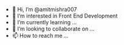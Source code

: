 - 👋 Hi, I’m @amitmishra007
- 👀 I’m interested in Front End Development
- 🌱 I’m currently learning ...
- 💞️ I’m looking to collaborate on ...
- 📫 How to reach me ...

<!---
amitmishra007/amitmishra007 is a ✨ special ✨ repository because its `README.md` (this file) appears on your GitHub profile.
You can click the Preview link to take a look at your changes.
--->
